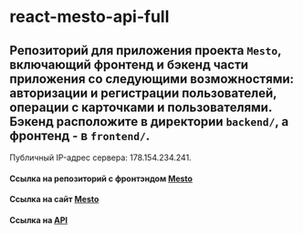 # react-mesto-api-full

## Репозиторий для приложения проекта `Mesto`, включающий фронтенд и бэкенд части приложения со следующими возможностями: авторизации и регистрации пользователей, операции с карточками и пользователями. Бэкенд расположите в директории `backend/`, а фронтенд - в `frontend/`.

Публичный IP-адрес сервера: 178.154.234.241.

#### Ссылка на репозиторий с фронтэндом [Mesto](https://github.com/nikolaevfo/react-mesto-auth)

#### Ссылка на сайт [Mesto](https://nikolaev.student.nomoredomains.club)

#### Ссылка на [API](https://api.nikolaevfo.student.nomoredomains.club)
